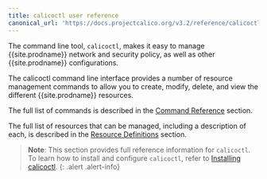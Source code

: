 ```yaml
---
title: calicoctl user reference
canonical_url: 'https://docs.projectcalico.org/v3.2/reference/calicoctl/'
---
```


The command line tool, `calicoctl`, makes it easy to manage {{site.prodname}} network and security policy, as well as other
{{site.prodname}} configurations.  

The calicoctl command line interface provides a number of resource management
commands to allow you to create, modify, delete, and view the different {{site.prodname}}
resources.

The full list of commands is described in the 
[Command Reference]({{site.baseurl}}/reference/calicoctl/commands/)
section.

The full list of resources that can be managed, including a description of each,
is described in the [Resource Definitions]({{site.baseurl}}/reference/calicoctl/resources/)
section.

> **Note**: This section provides full reference information for `calicoctl`. To learn 
> how to install and configure `calicoctl`, refer to 
> [Installing calicoctl](/usage/calicoctl/install).
{: .alert .alert-info}

